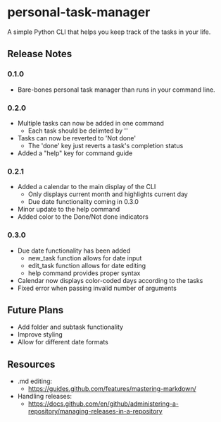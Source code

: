 # personal-task-manager
A simple Python CLI that helps you keep track of the tasks in your life.
## Release Notes
### 0.1.0
* Bare-bones personal task manager than runs in your command line.
### 0.2.0
* Multiple tasks can now be added in one command
  * Each task should be delimted by '\'
* Tasks can now be reverted to 'Not done'
  * The 'done' key just reverts a task's completion status
* Added a "help" key for command guide
### 0.2.1
* Added a calendar to the main display of the CLI
  * Only displays current month and highlights current day
  * Due date functionality coming in 0.3.0
* Minor update to the help command
* Added color to the Done/Not done indicators
### 0.3.0
* Due date functionality has been added
  * new_task function allows for date input
  * edit_task function allows for date editing
  * help command provides proper syntax
* Calendar now displays color-coded days according to the tasks
* Fixed error when passing invalid number of arguments
## Future Plans
* Add folder and subtask functionality
* Improve styling
* Allow for different date formats
## Resources
* .md editing:
  * https://guides.github.com/features/mastering-markdown/
* Handling releases:
  * https://docs.github.com/en/github/administering-a-repository/managing-releases-in-a-repository

